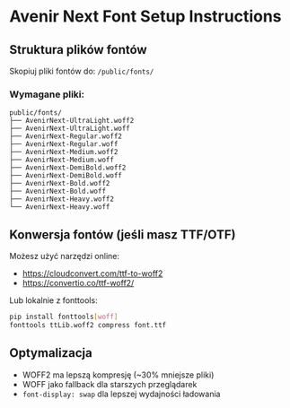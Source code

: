 # Avenir Next Font Setup Instructions

## Struktura plików fontów
Skopiuj pliki fontów do: `/public/fonts/`

### Wymagane pliki:
```
public/fonts/
├── AvenirNext-UltraLight.woff2
├── AvenirNext-UltraLight.woff
├── AvenirNext-Regular.woff2  
├── AvenirNext-Regular.woff
├── AvenirNext-Medium.woff2
├── AvenirNext-Medium.woff
├── AvenirNext-DemiBold.woff2
├── AvenirNext-DemiBold.woff
├── AvenirNext-Bold.woff2
├── AvenirNext-Bold.woff
├── AvenirNext-Heavy.woff2
└── AvenirNext-Heavy.woff
```

## Konwersja fontów (jeśli masz TTF/OTF)
Możesz użyć narzędzi online:
- https://cloudconvert.com/ttf-to-woff2
- https://convertio.co/ttf-woff2/

Lub lokalnie z fonttools:
```bash
pip install fonttools[woff]
fonttools ttLib.woff2 compress font.ttf
```

## Optymalizacja
- WOFF2 ma lepszą kompresję (~30% mniejsze pliki)
- WOFF jako fallback dla starszych przeglądarek
- `font-display: swap` dla lepszej wydajności ładowania